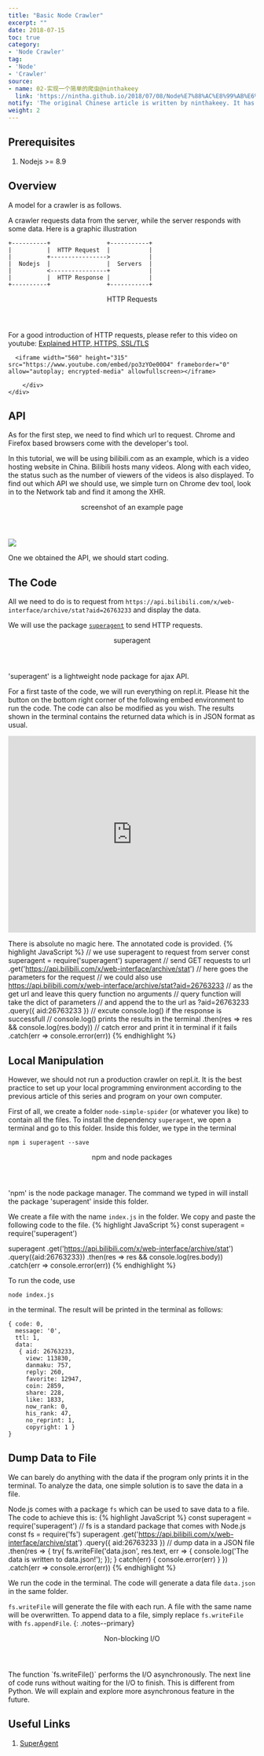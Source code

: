 ```yaml
---
title: "Basic Node Crawler"
excerpt: ""
date: 2018-07-15
toc: true
category:
- 'Node Crawler'
tag:
- 'Node'
- 'Crawler'
source:
- name: 02-实现一个简单的爬虫@ninthakeey
  link: 'https://nintha.github.io/2018/07/08/Node%E7%88%AC%E8%99%AB%E6%8C%87%E5%8C%97/02-%E5%AE%9E%E7%8E%B0%E4%B8%80%E4%B8%AA%E7%AE%80%E5%8D%95%E7%9A%84%E7%88%AC%E8%99%AB/'
notify: 'The original Chinese article is written by ninthakeey. It has been translated and remixed by Datumorphism'
weight: 2
---
```



## Prerequisites

1. Nodejs >= 8.9

## Overview

A model for a crawler is as follows.

A crawler requests data from the server, while the server responds with some data. Here is a graphic illustration

```
+----------+                +-----------+
|          |  HTTP Request  |           |
|          +---------------->           |
|  Nodejs  |                |  Servers  |
|          <----------------+           |
|          |  HTTP Response |           |
+----------+                +-----------+
```


<div class="card">
	<header class="card-header">
		<p class="card-header-title card-toggle">HTTP Requests</p>
	</header>
	<div class="card-content is-hidden">
		<div class="content">
			For a good introduction of HTTP requests, please refer to this video on youtube: <a href="https://www.youtube.com/watch?v=po3zYOe00O4">Explained HTTP, HTTPS, SSL/TLS</a>

      <iframe width="560" height="315" src="https://www.youtube.com/embed/po3zYOe00O4" frameborder="0" allow="autoplay; encrypted-media" allowfullscreen></iframe>

		</div>
	</div>
</div>

## API

As for the first step, we need to find which url to request. Chrome and Firefox based browsers come with the developer's tool.

In this tutorial, we will be using bilibili.com as an example, which is a video hosting website in China. Bilibili hosts many videos. Along with each video, the status such as the number of viewers of the videos is also displayed. To find out which API we should use, we simple turn on Chrome dev tool, look in to the Network tab and find it among the XHR.

<div class="card">
	<header class="card-header">
		<p class="card-header-title card-toggle">screenshot of an example page</p>
	</header>
	<div class="card-content is-hidden">
		<div class="content">
    <img src="../assets/chrome-dev-tool-for-api.jpg"/>
		</div>
	</div>
</div>

One we obtained the API, we should start coding.

## The Code

All we need to do is to request from `https://api.bilibili.com/x/web-interface/archive/stat?aid=26763233` and display the data.

We will use the package [`superagent`](https://visionmedia.github.io/superagent/) to send HTTP requests.

<div class="card">
	<header class="card-header">
		<p class="card-header-title card-toggle">superagent</p>
	</header>
	<div class="card-content is-hidden">
		<div class="content">
			'superagent' is a lightweight node package for ajax API.
		</div>
	</div>
</div>

For a first taste of the code, we will run everything on repl.it. Please hit the button on the bottom right corner of the following embed environment to run the code. The code can also be modified as you wish. The results shown in the terminal contains the returned data which is in JSON format as usual.

<iframe height="400px" width="100%" src="https://repl.it/@emptymalei/crawler-demo-bili?lite=true" scrolling="no" frameborder="no" allowtransparency="true" allowfullscreen="true" sandbox="allow-forms allow-pointer-lock allow-popups allow-same-origin allow-scripts allow-modals"></iframe>

There is absolute no magic here. The annotated code is provided.
{% highlight JavaScript %}
// we use superagent to request from server
const superagent = require('superagent')
superagent
  // send GET requests to url
	.get('https://api.bilibili.com/x/web-interface/archive/stat')
  // here goes the parameters for the request
  // we could also use https://api.bilibili.com/x/web-interface/archive/stat?aid=26763233
  // as the get url and leave this query function no arguments
  // query function will take the dict of parameters
  // and append the to the url as ?aid=26763233
	.query({ aid:26763233 })
  // excute console.log() if the response is successfull
  // console.log() prints the results in the terminal
	.then(res => res && console.log(res.body))
  // catch error and print it in terminal if it fails
	.catch(err => console.error(err))
{% endhighlight %}

## Local Manipulation

However, we should not run a production crawler on repl.it. It is the best practice to set up your local programming environment according to the previous article of this series and program on your own computer.

First of all, we create a folder `node-simple-spider` (or whatever you like) to contain all the files. To install the dependency `superagent`, we open a terminal and go to this folder. Inside this folder, we type in the terminal
```terminal
npm i superagent --save
```
<div class="card">
	<header class="card-header">
		<p class="card-header-title card-toggle">npm and node packages</p>
	</header>
	<div class="card-content is-hidden">
		<div class="content">
			'npm' is the node package manager. The command we typed in will install the package 'superagent' inside this folder.
		</div>
	</div>
</div>

We create a file with the name `index.js` in the folder. We copy and paste the following code to the file.
{% highlight JavaScript %}
const superagent = require('superagent')

superagent
	.get('https://api.bilibili.com/x/web-interface/archive/stat')
	.query({aid:26763233})
	.then(res => res && console.log(res.body))
	.catch(err => console.error(err))
{% endhighlight %}

To run the code, use
```terminal
node index.js
```
in the terminal. The result will be printed in the terminal as follows:
```terminal
{ code: 0,
  message: '0',
  ttl: 1,
  data:
   { aid: 26763233,
     view: 113830,
     danmaku: 757,
     reply: 260,
     favorite: 12947,
     coin: 2859,
     share: 228,
     like: 1833,
     now_rank: 0,
     his_rank: 47,
     no_reprint: 1,
     copyright: 1 }
}
```


## Dump Data to File

We can barely do anything with the data if the program only prints it in the terminal. To analyze the data, one simple solution is to save the data in a file.

Node.js comes with a package `fs` which can be used to save data to a file. The code to achieve this is:
{% highlight JavaScript %}
const superagent = require('superagent')
// fs is a standard package that comes with Node.js
const fs = require('fs')
superagent
	.get('https://api.bilibili.com/x/web-interface/archive/stat')
	.query({ aid:26763233 })
		// dump data in a JSON file
	.then(res => {
		try{
			fs.writeFile('data.json', res.text, err => {
  				console.log('The data is written to data.json!');
			});
		} catch(err) {
			console.error(err)
		}
	})
	.catch(err => console.error(err))
{% endhighlight %}

We run the code in the terminal. The code will generate a data file `data.json` in the same folder.

`fs.writeFile` will generate the file with each run. A file with the same name will be overwritten. To append data to a file, simply replace `fs.writeFile` with `fs.appendFile`.
{: .notes--primary}

<div class="card">
<header class="card-header">
<p class="card-header-title card-toggle">Non-blocking I/O</p>
</header>
<div class="card-content is-hidden">
<div class="content" markdown="1">
The function `fs.writeFile()` performs the I/O asynchronously. The next line of code runs without waiting for the I/O to finish. This is different from Python. We will explain and explore more asynchronous feature in the future.
</div>
</div>
</div>



## Useful Links

1. [SuperAgent](https://www.npmjs.com/package/superagent)
